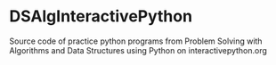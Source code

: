 # DSAlgInteractivePython
Source code of practice python programs from Problem Solving with Algorithms and Data Structures using Python on interactivepython.org
